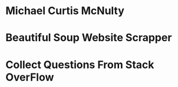# Michael Curtis McNulty
# Beautiful Soup Website Scrapper
# Collect Questions From Stack OverFlow


